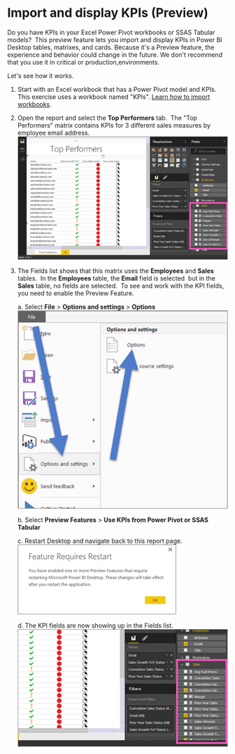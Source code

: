 <properties
   pageTitle="Import and display KPIs (Preview)"
   description="Import and display KPIs (Preview)"
   services="powerbi"
   documentationCenter=""
   authors="davidiseminger"
   manager="mblythe"
   backup=""
   editor=""
   tags=""
   qualityFocus="no"
   qualityDate=""/>

<tags
   ms.service="powerbi"
   ms.devlang="NA"
   ms.topic="article"
   ms.tgt_pltfrm="NA"
   ms.workload="powerbi"
   ms.date="03/04/2016"
   ms.author="davidi"/>

# Import and display KPIs (Preview)  

Do you have KPIs in your Excel Power Pivot workbooks or SSAS Tabular models?  This preview feature lets you import and display KPIs in Power BI Desktop tables, matrixes, and cards. Because it's a Preview feature, the experience and behavior could change in the future. We don't recommend that you use it in critical or production,environments.

Let's see how it works.

1. Start with an Excel workbook that has a Power Pivot model and KPIs. This exercise uses a workbook named "KPIs". [Learn how to import workbooks](powerbi-desktop-import-excel-workbooks.md).  
2. Open the report and select the **Top Performers** tab.  The "Top Performers" matrix contains KPIs for 3 different sales measures by employee email address.  
![](media/powerbi-desktop-import-and-display-kpis/DesktopKPIreport.jpg)  
3. The Fields list shows that this matrix uses the **Employees** and **Sales** tables.  In the **Employees** table, the **Email** field is selected  but in the **Sales** table, no fields are selected.  To see and work with the KPI fields, you need to enable the Preview Feature.  

	a.  Select **File** &gt; **Options and settings** &gt; **Options**  
    ![](media/powerbi-desktop-import-and-display-kpis/settings_options.jpg)  

	b.  Select **Preview Features** &gt; **Use KPIs from Power Pivot or SSAS Tabular**  

	c.  Restart Desktop and navigate back to this report page.  
    ![](media/powerbi-desktop-import-and-display-kpis/DesktopKPIrestart.jpg)  

	d.  The KPI fields are now showing up in the Fields list.    
    ![](media/powerbi-desktop-import-and-display-kpis/DesktopPreviewFeatureON.jpg)
